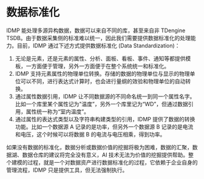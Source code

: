 # 数据标准化 

IDMP 能处理多源异构数据，数据可以来自不同的库，甚至来自非 TDengine TSDB。由于数据采集侧的标准难以统一，因此我们需要提供数据标准化的处理能力。目前，IDMP 通过下述方式提供数据标准化 (Data Standardization)：

1. 无论是元素，还是元素的属性、分析、面板、看板、事件、通知等都提供模板，一方面便于管理，另外一方面便于在整个系统统一和标准化。
2. IDMP 支持元素属性的物理单位转换。存储的数据的物理单位与显示的物理单位可以不同，进行表达式计算时，也会进行量纲的效验和物理单位的自动转换。
3. 通过属性数据引用，IDMP 让不同数据源的不同命名统一到同一个属性名字。比如一个库里某个属性记为"温度”，另外一个库里记为“WD”，但通过数据引用，属性统一称为“室内温度”。
4. 通过属性的表达式类型以及字符串构建类型的引用，IDMP 提供了数据的转换功能。比如一个数据源 A 记录的是功率，但另外一个数据源 B 记录的是电流和电压，这个时候可以将数据 B 的电流与电压相乘，得到功率。

如果没有数据的标准化，数据分析或数据价值的挖掘将极为困难，数据的汇聚，数据湖、数据仓库的建议将完全没有意义，AI 技术无法为价值的挖掘提供帮助。整个建模的过程，就是一个对数据资产进行数据标准化的过程，它依赖于企业自身的管理流程，IDMP 只是提供工具，但无法强制执行。
